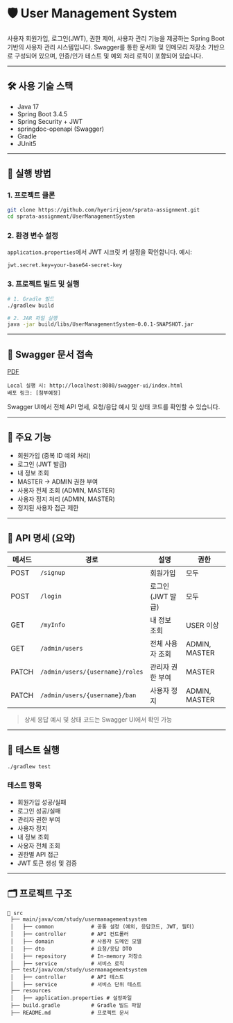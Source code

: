 # 🛡️ User Management System

사용자 회원가입, 로그인(JWT), 권한 제어, 사용자 관리 기능을 제공하는 Spring Boot 기반의 사용자 관리 시스템입니다. Swagger를 통한 문서화 및 인메모리 저장소 기반으로 구성되어 있으며, 인증/인가 테스트 및 예외 처리 로직이 포함되어 있습니다.

---

## 🛠 사용 기술 스택

* Java 17
* Spring Boot 3.4.5
* Spring Security + JWT
* springdoc-openapi (Swagger)
* Gradle
* JUnit5

---

## 🚀 실행 방법

### 1. 프로젝트 클론

```bash
git clone https://github.com/hyeririjeon/sprata-assignment.git
cd sprata-assignment/UserManagementSystem
```

### 2. 환경 변수 설정

`application.properties`에서 JWT 시크릿 키 설정을 확인합니다. 예시:

```properties
jwt.secret.key=your-base64-secret-key
```

### 3. 프로젝트 빌드 및 실행

```bash
# 1. Gradle 빌드
./gradlew build

# 2. JAR 파일 실행
java -jar build/libs/UserManagementSystem-0.0.1-SNAPSHOT.jar
```

---

## 📖 Swagger 문서 접속
[PDF](./docs/my-doc.pdf)
```text
Local 실행 시: http://localhost:8080/swagger-ui/index.html
배포 링크: [첨부예정]
```

Swagger UI에서 전체 API 명세, 요청/응답 예시 및 상태 코드를 확인할 수 있습니다.

---

## 📌 주요 기능

* 회원가입 (중복 ID 예외 처리)
* 로그인 (JWT 발급)
* 내 정보 조회
* MASTER → ADMIN 권한 부여
* 사용자 전체 조회 (ADMIN, MASTER)
* 사용자 정지 처리 (ADMIN, MASTER)
* 정지된 사용자 접근 제한

---

## 📒 API 명세 (요약)

| 메서드   | 경로                              | 설명           | 권한            |
| ----- | ------------------------------- | ------------ | ------------- |
| POST  | `/signup`                       | 회원가입         | 모두            |
| POST  | `/login`                        | 로그인 (JWT 발급) | 모두            |
| GET   | `/myInfo`                       | 내 정보 조회      | USER 이상       |
| GET   | `/admin/users`                  | 전체 사용자 조회    | ADMIN, MASTER |
| PATCH | `/admin/users/{username}/roles` | 관리자 권한 부여    | MASTER        |
| PATCH | `/admin/users/{username}/ban`   | 사용자 정지       | ADMIN, MASTER |

> 상세 응답 예시 및 상태 코드는 Swagger UI에서 확인 가능

---

## 🧪 테스트 실행

```bash
./gradlew test
```

### 테스트 항목

* 회원가입 성공/실패
* 로그인 성공/실패 
* 관리자 권한 부여 
* 사용자 정지 
* 내 정보 조회
* 사용자 전체 조회
* 권한별 API 접근
* JWT 토큰 생성 및 검증

---

## 🗂 프로젝트 구조

```
📂 src
 ├── main/java/com/study/usermanagementsystem
 │   ├── common            # 공통 설정 (예외, 응답코드, JWT, 필터)
 │   ├── controller        # API 컨트롤러
 │   ├── domain            # 사용자 도메인 모델
 │   ├── dto               # 요청/응답 DTO
 │   ├── repository        # In-memory 저장소
 │   ├── service           # 서비스 로직
 ├── test/java/com/study/usermanagementsystem
 │   ├── controller        # API 테스트
 │   ├── service           # 서비스 단위 테스트
 ├── resources
 │   ├── application.properties # 설정파일
 ├── build.gradle          # Gradle 빌드 파일
 ├── README.md             # 프로젝트 문서
```
